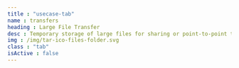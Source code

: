 ```yaml
---
title : "usecase-tab"
name : transfers
heading : Large File Transfer
desc : Temporary storage of large files for sharing or point-to-point transfers.
img : /img/tar-ico-files-folder.svg
class : "tab"
isActive : false
---
```

